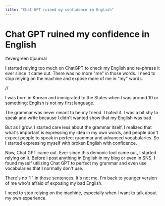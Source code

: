 ```yaml
---
title: "Chat GPT ruined my confidence in English"
---
```


# Chat GPT ruined my confidence in English
#evergreen #journal

I started relying too much on ChatGPT to check my English and re-phrase it ever since it came out. There was no more "me" in those words. I need to stop relying on the machine and expose more of me in "my" words.

//

I was born in Korean and immigrated to the States when I was around 10 or something; English is not my first language.

The grammar was never meant to be my friend. I hated it. I was a bit shy to speak and write because I didn't wanted show that my English was bad.

But as I grow, I started care less about the grammar itself. I realized that what's important is expressing my idea in my own words, and people don't expect people to speak in perfect grammar and advanced vocabularies. So I started expressing myself with broken English with confidence.

Now, Chat GPT came out. Ever since this demonic tool came out, I started relying on it. Before I post anything in English in my blog or even in SNS, I found myself utilizing Chat GPT to perfect my grammar and even use vocabularies that I normally don't use. 

There's no "I" in those sentences. It's not me. I'm back to younger version of me who's afraid of exposing my bad English.

I need to stop relying on the machine, especially when I want to talk about my own experience.
